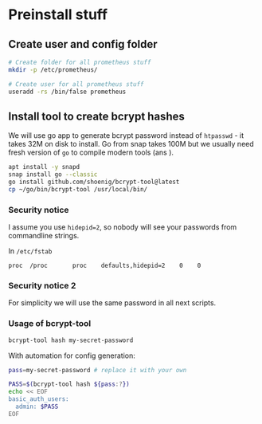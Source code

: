 # Preinstall stuff

## Create user and config folder

```bash
# Create folder for all prometheus stuff
mkdir -p /etc/prometheus/

# Create user for all prometheus stuff
useradd -rs /bin/false prometheus
```

## Install tool to create bcrypt hashes

We will use go app to generate bcrypt password instead of `htpasswd` - it takes 32M on disk to install. Go from snap takes 100M but we usually need fresh version of `go` to compile modern tools (ans ).

```bash
apt install -y snapd
snap install go --classic
go install github.com/shoenig/bcrypt-tool@latest
cp ~/go/bin/bcrypt-tool /usr/local/bin/
```

### Security notice

I assume you use `hidepid=2`, so nobody will see your passwords from commandline strings.

In `/etc/fstab`
```
proc  /proc       proc    defaults,hidepid=2    0    0
```

### Security notice 2

For simplicity we will use the same password in all next scripts.

### Usage of bcrypt-tool

```bash
bcrypt-tool hash my-secret-password
```

With automation for config generation:

```bash
pass=my-secret-password # replace it with your own

PASS=$(bcrypt-tool hash ${pass:?})
echo << EOF
basic_auth_users:
  admin: $PASS
EOF
```
